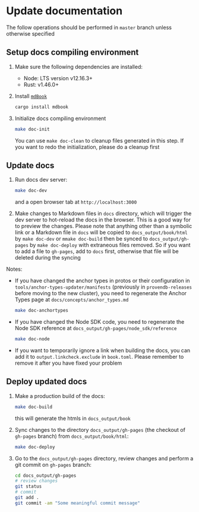 # Update documentation

The follow operations should be performed in `master` branch unless otherwise specified

## Setup docs compiling environment

1. Make sure the following dependencies are installed:
   - Node: LTS version v12.16.3+
   - Rust: v1.46.0+
2. Install [`mdBook`](https://github.com/rust-lang/mdBook)

    ```zsh
    cargo install mdbook
    ```

3. Initialize docs compiling environment

    ```zsh
    make doc-init
    ```

   You can use `make doc-clean` to cleanup files generated in this step. If you want to redo the initialization, please do a cleanup first

## Update docs

1. Run docs dev server:

    ```zsh
    make doc-dev
    ```

   and a open browser tab at `http://localhost:3000`

2. Make changes to Markdown files in `docs` directory, which will trigger the dev server to hot-reload the docs in the browser. This is a good way for to preview the changes. Please note that anything other than a symbolic link or a Markdown file in `docs` will be copied to `docs_output/book/html` by `make doc-dev` or `mmake doc-build` then be synced to `docs_output/gh-pages` by `make doc-deploy` with extraneous files removed. So if you want to add a file to `gh-pages`, add to `docs` first, otherwise that file will be deleted during the syncing

Notes:

- If you have changed the anchor types in protos or their configuration in `tools/anchor-types-updater/manifests` (previously in `provendb-releases` before moving to the new cluster), you need to regenerate the Anchor Types page at `docs/concepts/anchor_types.md`

    ```zsh
    make doc-anchortypes
    ```

- If you have changed the Node SDK code, you need to regenerate the Node SDK reference at `docs_output/gh-pages/node_sdk/reference`

    ```zsh
    make doc-node
    ```
- If you want to temporarily ignore a link when building the docs, you can add it to `output.linkcheck.exclude` in `book.toml`. Please remember to remove it after you have fixed your problem

## Deploy updated docs

1. Make a production build of the docs:

    ```zsh
    make doc-build
    ```

   this will generate the htmls in `docs_output/book`

2. Sync changes to the directory `docs_output/gh-pages` (the checkout of `gh-pages` branch) from `docs_output/book/html`:

    ```zsh
    make doc-deploy
    ```

3. Go to the `docs_output/gh-pages` directory, review changes and perform a git commit on `gh-pages` branch:

    ```zsh
    cd docs_output/gh-pages
    # review changes
    git status
    # commit
    git add .
    git commit -am "Some meaningful commit message"
    ```
